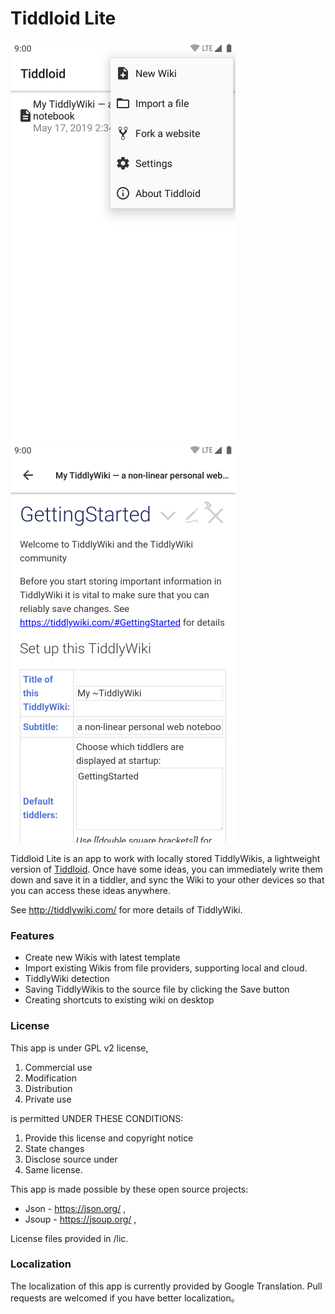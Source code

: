 # Tiddloid Lite

![avatar](img/img01.png)    ![avatar](img/img02.png)

Tiddloid Lite is an app to work with locally stored TiddlyWikis, a lightweight version of [Tiddloid](https://github.com/donmor/Tiddloid). Once have some ideas, you can immediately write them down and save it in a tiddler, and sync the Wiki to your other devices so that you can access these ideas anywhere.

See http://tiddlywiki.com/ for more details of TiddlyWiki.

### Features

* Create new Wikis with latest template
* Import existing Wikis from file providers, supporting local and cloud.
* TiddlyWiki detection
* Saving TiddlyWikis to the source file by clicking the Save button
* Creating shortcuts to existing wiki on desktop

### License

This app is under GPL v2 license,
1. Commercial use
2. Modification
3. Distribution
4. Private use

is permitted UNDER THESE CONDITIONS:
1. Provide this license and copyright notice
2. State changes
3. Disclose source under
4. Same license.

This app is made possible by these open source projects:
* Json - https://json.org/ ,
* Jsoup - https://jsoup.org/ ,

License files provided in /lic.

### Localization

The localization of this app is currently provided by Google Translation. Pull requests are welcomed if you have better localization。
